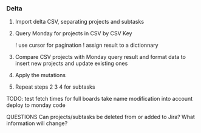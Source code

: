 ### Delta

1. Import delta CSV, separating projects and subtasks
2. Query Monday for projects in CSV by CSV Key
    
    ! use cursor for pagination
    ! assign result to a dictionnary
3. Compare CSV projects with Monday query result and format data to insert new projects and update existing ones
4. Apply the mutations
5. Repeat steps 2 3 4 for subtasks




TODO:
test fetch times for full boards
take name modification into account
deploy to monday code

QUESTIONS
Can projects/subtasks be deleted from or added to Jira?
What information will change?
